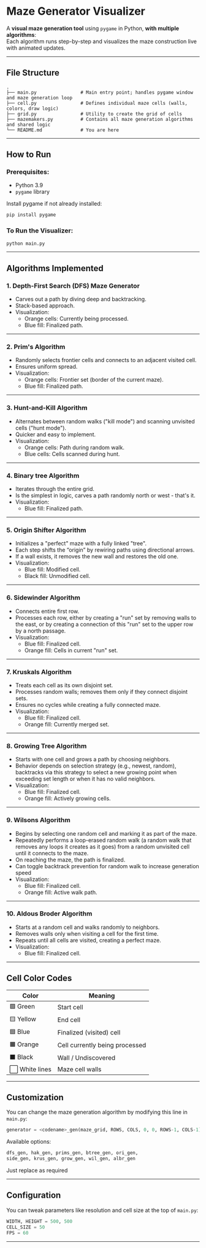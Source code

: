 # Maze Generator Visualizer

A **visual maze generation tool** using `pygame` in Python, **with multiple algorithms**:  
Each algorithm runs step-by-step and visualizes the maze construction live with animated updates.

---

## File Structure

```
.
├── main.py                # Main entry point; handles pygame window and maze generation loop
├── cell.py                # Defines individual maze cells (walls, colors, draw logic)
├── grid.py                # Utility to create the grid of cells
├── mazemakers.py          # Contains all maze generation algorithms and shared logic
└── README.md              # You are here
```

---

## How to Run

### Prerequisites:
- Python 3.9
- `pygame` library

Install pygame if not already installed:
```bash
pip install pygame
```

###  To Run the Visualizer:
```bash
python main.py
```

---

## Algorithms Implemented

### 1. **Depth-First Search (DFS) Maze Generator**
- Carves out a path by diving deep and backtracking.
- Stack-based approach.
- Visualization:
  - Orange cells: Currently being processed.
  - Blue fill: Finalized path.

---

### 2. **Prim's Algorithm**
- Randomly selects frontier cells and connects to an adjacent visited cell.
- Ensures uniform spread.
- Visualization:
  - Orange cells: Frontier set (border of the current maze).
  - Blue fill: Finalized path.

---

### 3. **Hunt-and-Kill Algorithm**
- Alternates between random walks ("kill mode") and scanning unvisited cells ("hunt mode").
- Quicker and easy to implement.
- Visualization:
  - Orange cells: Path during random walk.
  - Blue cells: Cells scanned during hunt.

---

### 4. **Binary tree Algorithm**
- Iterates through the entire grid.
- Is the simplest in logic, carves a path randomly north or west - that's it.
- Visualization:
  - Blue fill: Finalized path.

---

### 5. **Origin Shifter Algorithm**
- Initializes a "perfect" maze with a fully linked "tree".
- Each step shifts the “origin” by rewiring paths using directional arrows.
- If a wall exists, it removes the new wall and restores the old one.
- Visualization:
  - Blue fill: Modified cell.
  - Black fill: Unmodified cell.

---

### 6. **Sidewinder Algorithm**
- Connects entire first row.
- Processes each row, either by creating a "run" set by removing walls to the east, or by creating a connection of this "run" set to the upper row by a north passage.
- Visualization:
  - Blue fill: Finalized cell.
  - Orange fill: Cells in current "run" set.

---

### 7. **Kruskals Algorithm**
- Treats each cell as its own disjoint set.
- Processes random walls; removes them only if they connect disjoint sets.
- Ensures no cycles while creating a fully connected maze.
- Visualization:
  - Blue fill: Finalized cell.
  - Orange fill: Currently merged set.

---

### 8. **Growing Tree Algorithm**
- Starts with one cell and grows a path by choosing neighbors.
- Behavior depends on selection strategy (e.g., newest, random), backtracks via this strategy to select a new growing point when exceeding set length or when it has no valid neighbors.
- Visualization:
  - Blue fill: Finalized cell.
  - Orange fill: Actively growing cells.

---

### 9. **Wilsons Algorithm**
- Begins by selecting one random cell and marking it as part of the maze.
- Repeatedly performs a loop-erased random walk (a random walk that removes any loops it creates as it goes) from a random unvisited cell until it connects to the maze.
- On reaching the maze, the path is finalized.
- Can toggle backtrack prevention for random walk to increase generation speed
- Visualization:
  - Blue fill: Finalized cell.
  - Orange fill: Active walk path.

---

### 10. **Aldous Broder Algorithm**
- Starts at a random cell and walks randomly to neighbors.
- Removes walls only when visiting a cell for the first time.
- Repeats until all cells are visited, creating a perfect maze.
- Visualization:
  - Blue fill: Finalized cell.

---

## Cell Color Codes

| Color         | Meaning                          |
|---------------|----------------------------------|
| 🟩 Green       | Start cell                        |
| 🟨 Yellow      | End cell                          |
| 🟦 Blue        | Finalized (visited) cell          |
| 🟧 Orange      | Cell currently being processed    |
| ⬛ Black       | Wall / Undiscovered               |
| ⬜ White lines | Maze cell walls                   |

---

## Customization

You can change the maze generation algorithm by modifying this line in `main.py`:

```python
generator = <codename>_gen(maze_grid, ROWS, COLS, 0, 0, ROWS-1, COLS-1)
```

Available options:
```python
dfs_gen, hak_gen, prims_gen, btree_gen, ori_gen, 
side_gen, krus_gen, grow_gen, wil_gen, albr_gen
```

Just replace as required

---

## Configuration

You can tweak parameters like resolution and cell size at the top of `main.py`:

```python
WIDTH, HEIGHT = 500, 500
CELL_SIZE = 50
FPS = 60
```

---

